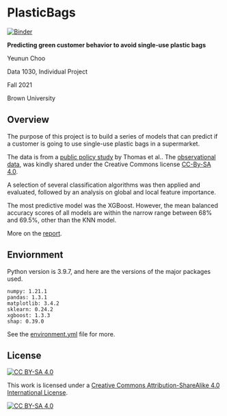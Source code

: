 # PlasticBags

[![Binder](https://mybinder.org/badge_logo.svg)](https://mybinder.org/v2/gh/yeununchoo/plasticbags/main)

**Predicting green customer behavior to avoid single-use plastic bags**

Yeunun Choo 

Data 1030, Individual Project

Fall 2021

Brown University

## Overview

The purpose of this project is to build a series of models that can predict if a customer is going to use single-use plastic bags in a supermarket. 

The data is from a [public policy study](https://dx.doi.org/10.3389/fpsyg.2019.00266) by Thomas et al.. The [observational data](https://dx.doi.org/10.5255/UKDA-SN-852642), was kindly shared under the Creative Commons license [CC-By-SA 4.0](https://creativecommons.org/licenses/by-sa/4.0/). 

A selection of several classification algorithms was then applied and evaluated, followed by an analysis on global and local feature importance.

The most predictive model was the XGBoost. However, the mean balanced accuracy scores of all models are within the narrow range between 68% and 69.5%, other than the KNN model. 

More on the [report](https://github.com/yeununchoo/plasticbags/tree/main/report).

## Enviornment

Python version is 3.9.7, and here are the versions of the major packages used. 

```
numpy: 1.21.1
pandas: 1.3.1
matplotlib: 3.4.2
sklearn: 0.24.2
xgboost: 1.3.3
shap: 0.39.0
```

See the [environment.yml](https://github.com/yeununchoo/plasticbags/blob/main/environment.yml) file for more.

## License

[![CC BY-SA 4.0][cc-by-sa-shield]][cc-by-sa]

This work is licensed under a
[Creative Commons Attribution-ShareAlike 4.0 International License][cc-by-sa].

[![CC BY-SA 4.0][cc-by-sa-image]][cc-by-sa]

[cc-by-sa]: http://creativecommons.org/licenses/by-sa/4.0/
[cc-by-sa-image]: https://licensebuttons.net/l/by-sa/4.0/88x31.png
[cc-by-sa-shield]: https://img.shields.io/badge/License-CC%20BY--SA%204.0-lightgrey.svg
